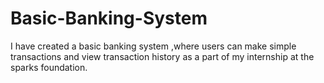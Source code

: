 
# Basic-Banking-System
I have created a basic banking system ,where users can make simple transactions and view transaction history as a part of my internship at the sparks foundation.

